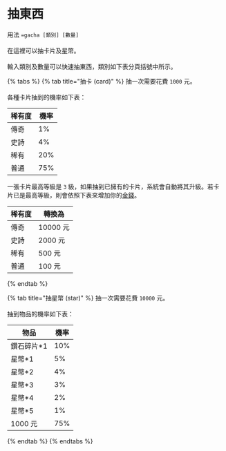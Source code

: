 # 抽東西

用法 `=gacha [類別] [數量]`\
\
在這裡可以抽卡片及星幣。\
\
輸入類別及數量可以快速抽東西，類別如下表分頁括號中所示。

{% tabs %}
{% tab title="抽卡 (card)" %}
抽一次需要花費 `1000` 元。\
\
各種卡片抽到的機率如下表：

| 稀有度 | 機率  |
| --- | --- |
| 傳奇  | 1%  |
| 史詩  | 4%  |
| 稀有  | 20% |
| 普通  | 75% |

一張卡片最高等級是 `3` 級，如果抽到已擁有的卡片，系統會自動將其升級。若卡片已是最高等級，則會依照下表來增加你的[金錢](money.md)。

| 稀有度 | 轉換為     |
| --- | ------- |
| 傳奇  | 10000 元 |
| 史詩  | 2000 元  |
| 稀有  | 500 元   |
| 普通  | 100 元   |
{% endtab %}

{% tab title="抽星幣 (star)" %}
抽一次需要花費 `10000` 元。\
\
抽到物品的機率如下表：

| 物品      | 機率  |
| ------- | --- |
| 鑽石碎片\*1 | 10% |
| 星幣\*1   | 5%  |
| 星幣\*2   | 4%  |
| 星幣\*3   | 3%  |
| 星幣\*4   | 2%  |
| 星幣\*5   | 1%  |
| 1000 元  | 75% |
{% endtab %}
{% endtabs %}
